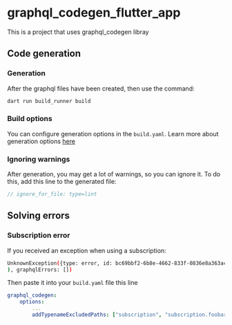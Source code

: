 # graphql_codegen_flutter_app

This is a project that uses graphql_codegen libray
## Code generation
### Generation
After the graphql files have been created, then use the command:
```bash
dart run build_runner build
```
### Build options
You can configure generation options in the `build.yaml`.
Learn more about generation options [here](https://pub.dev/packages/graphql_codegen#options)

### Ignoring warnings
After generation, you may get a lot of warnings, so you can ignore it. To do this, add this line to the generated file: 
```dart
// ignore_for_file: type=lint
```
## Solving errors 

### Subscription error
If you received an exception when using a subscription:
```bash
UnknownException({type: error, id: bc69bbf2-6b8e-4662-833f-0836e8a363ac, payload: {errors: [{extensions: {code: validation-failed, path: $}, message: subscriptions must select one top level field}]}}, stack:
), graphqlErrors: [])
```
Then paste it into your `build.yaml` file this line
```yaml
graphql_codegen:
    options:
        ...
        addTypenameExcludedPaths: ["subscription", "subscription.foobar"]
```
